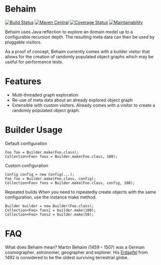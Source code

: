 # Behaim

[![Build Status](https://travis-ci.org/chrisgleissner/behaim.svg?branch=master)](https://travis-ci.org/ksaua/remock)
[![Maven Central](https://maven-badges.herokuapp.com/maven-central/com.github.chrisgleissner/behaim/badge.svg)](https://search.maven.org/artifact/com.github.chrisgleissner/behaim)
[![Coverage Status](https://coveralls.io/repos/github/chrisgleissner/behaim/badge.svg?branch=master)](https://coveralls.io/github/chrisgleissner/behaim?branch=master)
[![Maintainability](https://api.codeclimate.com/v1/badges/cbf76afcf96f6596583e/maintainability)](https://codeclimate.com/github/chrisgleissner/behaim/maintainability)

Behaim uses Java reflection to explore an domain model up to a configurable recursion depth. The resulting meta data
can then be used by pluggable visitors. 

As a proof of concept, Behaim currently comes with a builder visitor that allows for the creation of randomly populated 
object graphs which may be useful for performance tests.

# Features
- Multi-threaded graph exploration
- Re-use of meta data about an already explored object graph
- Extensible with custom visitors. Already comes with a visitor to create a randomly populated object graph.

# Builder Usage

Default configuration
```
Foo foo = Builder.make(Foo.class);
Collection<Foo> foos = Builder.make(Foo.class, 100);
```

Custom configuration
```
Config config = new Config(...);
Foo foo = Builder.make(Foo.class, config);
Collection<Foo> foos = Builder.make(Foo.class, config, 100);
```

Repeated builds
When you need to repeatedly create objects with the same configuration, use the instance make method.
```
Builder builder = new Builder(Foo.class);
Collection<Foo> foos1 = builder.make(100);
Collection<Foo> foos2 = builder.make(50);
```

# FAQ

What does Behaim mean?
Martin Behaim (1459 – 1507) was a German cosmographer, astronomer, geographer and explorer. His [Erdapfel](https://en.wikipedia.org/wiki/Erdapfel) 
from 1492 is considered to be the oldest surviving terrestrial globe.
